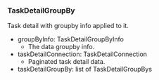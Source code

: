 ### TaskDetailGroupBy
Task detail with groupby info applied to it.

- groupByInfo: TaskDetailGroupByInfo
  - The data groupby info.
- taskDetailConnection: TaskDetailConnection
  - Paginated task detail data.
- taskDetailGroupBy: list of TaskDetailGroupBys
